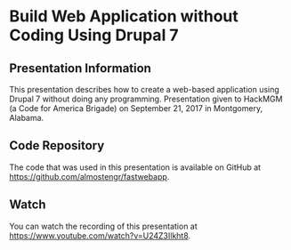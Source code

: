# Build Web Application without Coding Using Drupal 7

## Presentation Information

This presentation describes how to create a web-based application using Drupal 7 without doing any programming. Presentation given to HackMGM (a Code for America Brigade) on September 21, 2017 in Montgomery, Alabama.

## Code Repository

The code that was used in this presentation is available on GitHub at https://github.com/almostengr/fastwebapp.

## Watch

You can watch the recording of this presentation at
<a href="https://www.youtube.com/watch?v=U24Z3Ilkht8"
target="_blank">https://www.youtube.com/watch?v=U24Z3Ilkht8</a>.

